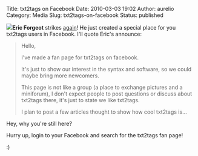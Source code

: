 Title: txt2tags on Facebook
Date: 2010-03-03 19:02
Author: aurelio
Category: Media
Slug: txt2tags-on-facebook
Status: published

![](http://txt2tags.org/team/img/eric.jpg)**Eric Forgeot**
strikes [again](/2009/09/17/txt2tags-in-geany-editor/)! He just created
a special place for you txt2tags users in Facebook. I'll quote Eric's
announce:

> Hello,
>
> I've made a fan page for txt2tags on facebook.
>
> It's just to show our interest in the syntax and software, so we could
> maybe bring more newcomers.
>
> This page is not like a group (a place to exchange pictures and a
> miniforum), I don't expect people to post questions or discuss about
> txt2tags there, it's just to state we like txt2tags.
>
> I plan to post a few articles thought to show how cool txt2tags is...

Hey, why you're still here?

Hurry up, login to your Facebook and search for the txt2tags fan page!

:)
